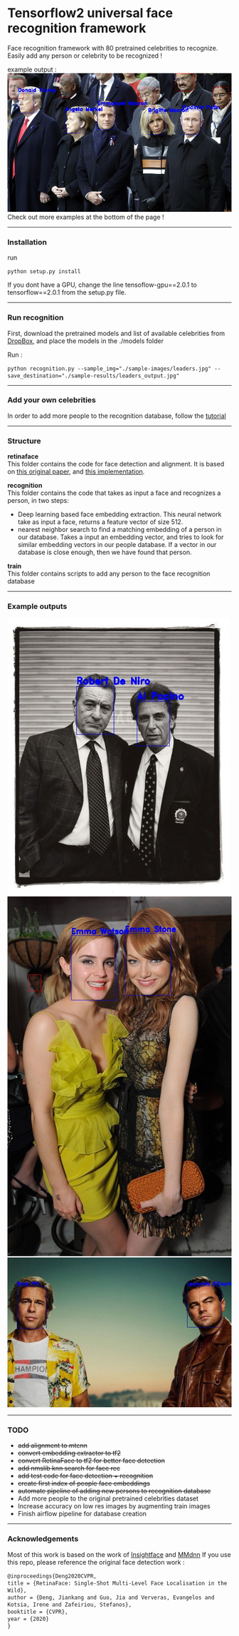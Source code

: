 # Tensorflow2 universal face recognition framework

Face recognition framework with 80 pretrained celebrities to recognize.  
Easily add any person or celebrity to be recognized !

example output :
![testing on a leaders_photo](sample-results/leaders_output.jpg)   
Check out more examples at the bottom of the page !

*****
### Installation
run
```angular2
python setup.py install
```
If you dont have a GPU, change the line tensoflow-gpu==2.0.1 to tensorflow==2.0.1 from the setup.py file.

*****
### Run recognition
First, download the pretrained models and list of available celebrities from [DropBox](https://www.dropbox.com/sh/34vd1zmtsdch8ln/AABfP5l3ITZo5jzgvZaiZZ3ja?dl=0),
and place the models in the ./models folder

Run : 
```angular2
python recognition.py --sample_img="./sample-images/leaders.jpg" --save_destination="./sample-results/leaders_output.jpg"
```

*****
### Add your own celebrities
In order to add more people to the recognition database, follow the [tutorial](train/tutorial.md)

*****
### Structure
**retinaface**   
This folder contains the code for face detection and alignment. It is based on [this original paper](https://arxiv.org/pdf/1905.00641.pdf), and [this implementation](https://github.com/StanislasBertrand/RetinaFace-tf2).   

**recognition**  
This folder contains the code that takes as input a face and recognizes a person, in two steps:
* Deep learning based face embedding extraction. This neural network take as input a face, returns a feature vector of size 512.
* nearest neighbor search to find a matching embedding of a person in our database. Takes a input an embedding vector, and tries to look for similar embedding vectors in our people database. If a vector in our database is close enough, then we have found that person.

**train**  
This folder contains scripts to add any person to the face recognition database

*****
### Example outputs
![testing on heat](sample-results/heat_output.jpg)
![testing on emmas](sample-results/emmas_output.jpg)
![testing on tarantino](sample-results/hollywood_output.jpg)

*****
### TODO
* ~~add alignment to mtcnn~~
* ~~convert embedding extractor to tf2~~
* ~~convert RetinaFace to tf2 for better face detection~~
* ~~add nmslib knn search for face rec~~
* ~~add test code for face detection + recognition~~ 
* ~~create first index of people face embeddings~~
* ~~automate pipeline of adding new persons to recognition database~~
* Add more people to the original pretrained celebrities dataset
* Increase accuracy on low res images by augmenting train images
* Finish airflow pipeline for database creation

*****
### Acknowledgements
Most of this work is based on the work of [Insightface](https://github.com/deepinsight/insightface#512-d-feature-embedding) and [MMdnn](https://github.com/microsoft/MMdnn)
If you use this repo, please reference the original face detection work :

```  
@inproceedings{Deng2020CVPR,
title = {RetinaFace: Single-Shot Multi-Level Face Localisation in the Wild},
author = {Deng, Jiankang and Guo, Jia and Ververas, Evangelos and Kotsia, Irene and Zafeiriou, Stefanos},
booktitle = {CVPR},
year = {2020}
}
```

